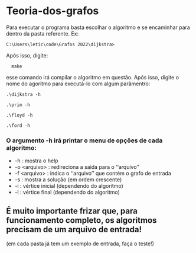 # Teoria-dos-grafos

Para executar o programa basta escolhar o algoritmo e se encaminhar para dentro da pasta referente.
Ex: 
```
C:\Users\letic\code\Grafos 2022\dijkstra>
```
Após isso, digite: 
```
  make
```
esse comando irá compilar o algoritmo em questão.
Após isso, digite o nome do agoritmo para executá-lo com algum parâmentro: 
```
.\dijkstra -h 
```
```
.\prim -h
```

```
.\floyd -h
```

```
.\ford -h
```

### O argumento -h irá printar o menu de opções de cada algoritmo:
- -h : mostra o help
- -o \<arquivo> : redireciona a saida para o ‘‘arquivo’’
- -f \<arquivo> : indica o ‘‘arquivo’’ que contém o grafo de entrada
- -s : mostra a solução (em ordem crescente)
- -i : vértice inicial (dependendo do algoritmo)
- -l : vértice final (dependendo do algoritmo)
  
## É muito importante frizar que, para funcionamento completo, os algoritmos precisam de um arquivo de entrada! 
(em cada pasta já tem um exemplo de entrada, faça o teste!)
